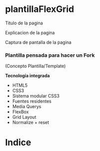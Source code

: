 # plantillaFlexGrid

Titulo de la pagina

Explicacion de la pagina

Captura de pantalla de la pagina


### Plantilla pensada para hacer un Fork
(Concepto Plantilla/Template)

__Tecnología integrada__
- HTML5
- CSS3
- Sistema modular CSS3
- Fuentes residentes
- Media Querys
- FlexBox
- Grid Layout
- Normalize + reset


# Indice
